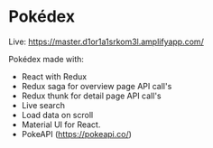 # Pokédex

Live: https://master.d1or1a1srkom3l.amplifyapp.com/

Pokédex made with:

- React with Redux
- Redux saga for overview page API call's
- Redux thunk for detail page API call's
- Live search
- Load data on scroll
- Material UI for React.
- PokeAPI (https://pokeapi.co/)
